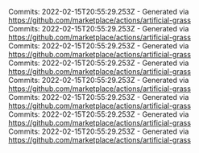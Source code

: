 Commits: 2022-02-15T20:55:29.253Z - Generated via https://github.com/marketplace/actions/artificial-grass
<br>
Commits: 2022-02-15T20:55:29.253Z - Generated via https://github.com/marketplace/actions/artificial-grass
<br>
Commits: 2022-02-15T20:55:29.253Z - Generated via https://github.com/marketplace/actions/artificial-grass
<br>
Commits: 2022-02-15T20:55:29.253Z - Generated via https://github.com/marketplace/actions/artificial-grass
<br>
Commits: 2022-02-15T20:55:29.253Z - Generated via https://github.com/marketplace/actions/artificial-grass
<br>
Commits: 2022-02-15T20:55:29.253Z - Generated via https://github.com/marketplace/actions/artificial-grass
<br>
Commits: 2022-02-15T20:55:29.253Z - Generated via https://github.com/marketplace/actions/artificial-grass
<br>
Commits: 2022-02-15T20:55:29.253Z - Generated via https://github.com/marketplace/actions/artificial-grass
<br>

